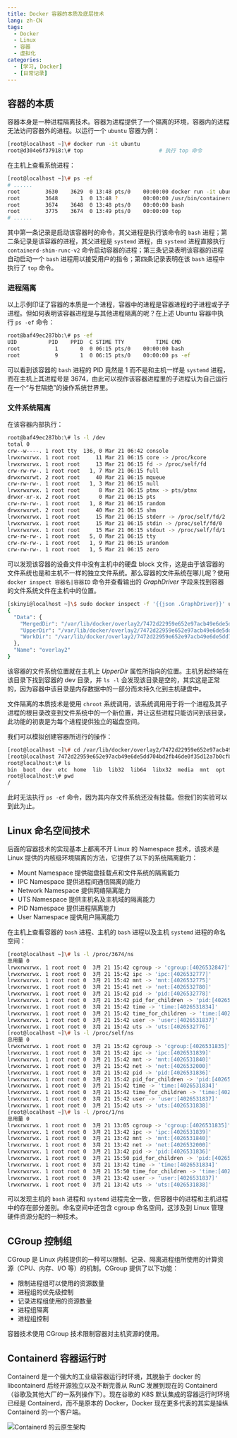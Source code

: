 ```yaml
---
title: Docker 容器的本质及底层技术
lang: zh-CN
tags: 
  - Docker
  - Linux
  - 容器
  - 虚拟化
categories: 
  - [学习, Docker]
  - [日常记录]
---
```


## 容器的本质

容器本身是一种进程隔离技术。容器为进程提供了一个隔离的环境，容器内的进程无法访问容器外的进程。以运行一个 `ubuntu` 容器为例：

```bash
[root@localhost ~]\# docker run -it ubuntu
root@d304e6f37918:\# top                        # 执行 top 命令
```

在主机上查看系统进程：

```bash
[root@localhost ~]\# ps -ef
# ......
root        3630    3629  0 13:48 pts/0    00:00:00 docker run -it ubuntu
root        3648       1  0 13:48 ?        00:00:00 /usr/bin/containerd-shim-runc-v2 -namespace moby -id d304e6f3791808ca34c8f8361da22
root        3674    3648  0 13:48 pts/0    00:00:00 bash
root        3775    3674  0 13:49 pts/0    00:00:00 top
# ......
```

其中第一条记录是启动该容器时的命令，其父进程是执行该命令的 `bash` 进程；第二条记录是该容器的进程，其父进程是 `systemd` 进程，由 `systemd` 进程直接执行 `containerd-shim-runc-v2` 命令启动容器的进程；第三条记录表明该容器的进程自动启动一个 `bash` 进程用以接受用户的指令；第四条记录表明在该 `bash` 进程中执行了 `top` 命令。

### 进程隔离

以上示例印证了容器的本质是一个进程，容器中的进程是容器进程的子进程或子子进程。但如何表明该容器进程是与其他进程隔离的呢？在上述 Ubuntu 容器中执行 `ps -ef` 命令：

```bash
root@baf49ec287bb:\# ps -ef
UID          PID    PPID  C STIME TTY          TIME CMD
root           1       0  0 06:15 pts/0    00:00:00 bash
root           9       1  0 06:15 pts/0    00:00:00 ps -ef
```

可以看到该容器的 `bash` 进程的 PID 竟然是 1 而不是和主机一样是 `systemd` 进程，而在主机上其进程号是 3674，由此可以视作该容器进程里的子进程认为自己运行在一个“与世隔绝”的操作系统世界里。

### 文件系统隔离

在该容器内部执行：

```bash
root@baf49ec287bb:\# ls -l /dev
total 0
crw--w----. 1 root tty  136, 0 Mar 21 06:42 console
lrwxrwxrwx. 1 root root     11 Mar 21 06:15 core -> /proc/kcore
lrwxrwxrwx. 1 root root     13 Mar 21 06:15 fd -> /proc/self/fd
crw-rw-rw-. 1 root root   1, 7 Mar 21 06:15 full
drwxrwxrwt. 2 root root     40 Mar 21 06:15 mqueue
crw-rw-rw-. 1 root root   1, 3 Mar 21 06:15 null
lrwxrwxrwx. 1 root root      8 Mar 21 06:15 ptmx -> pts/ptmx
drwxr-xr-x. 2 root root      0 Mar 21 06:15 pts
crw-rw-rw-. 1 root root   1, 8 Mar 21 06:15 random
drwxrwxrwt. 2 root root     40 Mar 21 06:15 shm
lrwxrwxrwx. 1 root root     15 Mar 21 06:15 stderr -> /proc/self/fd/2
lrwxrwxrwx. 1 root root     15 Mar 21 06:15 stdin -> /proc/self/fd/0
lrwxrwxrwx. 1 root root     15 Mar 21 06:15 stdout -> /proc/self/fd/1
crw-rw-rw-. 1 root root   5, 0 Mar 21 06:15 tty
crw-rw-rw-. 1 root root   1, 9 Mar 21 06:15 urandom
crw-rw-rw-. 1 root root   1, 5 Mar 21 06:15 zero
```

可以发现该容器的设备文件中没有主机中的硬盘 block 文件，这是由于该容器的文件系统也是和主机不一样的独立文件系统。那么容器的文件系统在哪儿呢？使用 `docker inspect 容器名|容器ID` 命令并查看输出的 *GraphDriver* 字段来找到容器的文件系统文件在主机中的位置。

```bash
[skinyi@localhost ~]\$ sudo docker inspect -f '{{json .GraphDriver}}' ubuntu | jq
{
  "Data": {
    "MergedDir": "/var/lib/docker/overlay2/7472d22959e652e97acb49e6de5dd704bd2fb46de0f35d12a7b0cfbba1655cb5/merged",
    "UpperDir": "/var/lib/docker/overlay2/7472d22959e652e97acb49e6de5dd704bd2fb46de0f35d12a7b0cfbba1655cb5/diff",
    "WorkDir": "/var/lib/docker/overlay2/7472d22959e652e97acb49e6de5dd704bd2fb46de0f35d12a7b0cfbba1655cb5/work"
  },
  "Name": "overlay2"
}
```

该容器的文件系统位置就在主机上 *UpperDir* 属性所指向的位置。主机另起终端在该目录下找到容器的 dev 目录，并 `ls -l` 会发现该目录是空的，其实这是正常的，因为容器中该目录是内存数据中的一部分而未持久化到主机硬盘中。

文件隔离的本质技术是使用 `chroot` 系统调用，该系统调用用于将一个进程及其子进程的根目录改变到文件系统中的一个新位置，并让这些进程只能访问到该目录，此功能的初衷是为每个进程提供独立的磁盘空间。

我们可以模拟创建容器所进行的操作：

```bash
[root@localhost ~]\# cd /var/lib/docker/overlay2/7472d22959e652e97acb49e6de5dd704bd2fb46de0f35d12a7b0cfbba1655cb5/
[root@localhost 7472d22959e652e97acb49e6de5dd704bd2fb46de0f35d12a7b0cfbba1655cb5]\# chroot diff
root@localhost:\# ls    
bin  boot  dev  etc  home  lib  lib32  lib64  libx32  media  mnt  opt  proc  root  run  sbin  srv  sys  tmp  usr  var
root@localhost:\# pwd
/
```

此时无法执行 `ps -ef` 命令，因为其内存文件系统还没有挂载。但我们的实验可以到此为止。

## Linux 命名空间技术

后面的容器技术的实现基本上都离不开 Linux 的 Namespace 技术，该技术是 Linux 提供的内核级环境隔离的方法，它提供了以下的系统隔离能力：

* Mount Namespace       提供磁盘挂载点和文件系统的隔离能力
* IPC Namespace         提供进程间通信隔离的能力
* Network Namespace     提供网络隔离能力
* UTS Namespace         提供主机名及主机域的隔离能力
* PID Namespace         提供进程隔离能力
* User Namespace        提供用户隔离能力

在主机上查看容器的 `bash` 进程、主机的 `bash` 进程以及主机 `systemd` 进程的命名空间：

```bash
[root@localhost ~]\# ls -l /proc/3674/ns
总用量 0
lrwxrwxrwx. 1 root root 0  3月 21 15:42 cgroup -> 'cgroup:[4026532847]'
lrwxrwxrwx. 1 root root 0  3月 21 15:42 ipc -> 'ipc:[4026532777]'
lrwxrwxrwx. 1 root root 0  3月 21 15:42 mnt -> 'mnt:[4026532775]'
lrwxrwxrwx. 1 root root 0  3月 21 15:41 net -> 'net:[4026532780]'
lrwxrwxrwx. 1 root root 0  3月 21 15:42 pid -> 'pid:[4026532778]'
lrwxrwxrwx. 1 root root 0  3月 21 15:42 pid_for_children -> 'pid:[4026532778]'
lrwxrwxrwx. 1 root root 0  3月 21 15:42 time -> 'time:[4026531834]'
lrwxrwxrwx. 1 root root 0  3月 21 15:42 time_for_children -> 'time:[4026531834]'
lrwxrwxrwx. 1 root root 0  3月 21 15:42 user -> 'user:[4026531837]'
lrwxrwxrwx. 1 root root 0  3月 21 15:42 uts -> 'uts:[4026532776]'
[root@localhost ~]\# ls -l /proc/self/ns
总用量 0
lrwxrwxrwx. 1 root root 0  3月 21 15:42 cgroup -> 'cgroup:[4026531835]'
lrwxrwxrwx. 1 root root 0  3月 21 15:42 ipc -> 'ipc:[4026531839]'
lrwxrwxrwx. 1 root root 0  3月 21 15:42 mnt -> 'mnt:[4026531840]'
lrwxrwxrwx. 1 root root 0  3月 21 15:42 net -> 'net:[4026532000]'
lrwxrwxrwx. 1 root root 0  3月 21 15:42 pid -> 'pid:[4026531836]'
lrwxrwxrwx. 1 root root 0  3月 21 15:42 pid_for_children -> 'pid:[4026531836]'
lrwxrwxrwx. 1 root root 0  3月 21 15:42 time -> 'time:[4026531834]'
lrwxrwxrwx. 1 root root 0  3月 21 15:42 time_for_children -> 'time:[4026531834]'
lrwxrwxrwx. 1 root root 0  3月 21 15:42 user -> 'user:[4026531837]'
lrwxrwxrwx. 1 root root 0  3月 21 15:42 uts -> 'uts:[4026531838]'
[root@localhost ~]\# ls -l /proc/1/ns
总用量 0
lrwxrwxrwx. 1 root root 0  3月 21 13:05 cgroup -> 'cgroup:[4026531835]'
lrwxrwxrwx. 1 root root 0  3月 21 13:42 ipc -> 'ipc:[4026531839]'
lrwxrwxrwx. 1 root root 0  3月 21 13:42 mnt -> 'mnt:[4026531840]'
lrwxrwxrwx. 1 root root 0  3月 21 13:42 net -> 'net:[4026532000]'
lrwxrwxrwx. 1 root root 0  3月 21 13:42 pid -> 'pid:[4026531836]'
lrwxrwxrwx. 1 root root 0  3月 21 15:50 pid_for_children -> 'pid:[4026531836]'
lrwxrwxrwx. 1 root root 0  3月 21 13:42 time -> 'time:[4026531834]'
lrwxrwxrwx. 1 root root 0  3月 21 15:50 time_for_children -> 'time:[4026531834]'
lrwxrwxrwx. 1 root root 0  3月 21 13:42 user -> 'user:[4026531837]'
lrwxrwxrwx. 1 root root 0  3月 21 13:42 uts -> 'uts:[4026531838]'
```

可以发现主机的 `bash` 进程和 `systemd` 进程完全一致，但容器中的进程和主机进程中的存在部分差别。命名空间中还包含 cgroup 命名空间，这涉及到 Linux 管理硬件资源分配的一种技术。

## CGroup 控制组

CGroup 是 Linux 内核提供的一种可以限制、记录、隔离进程组所使用的计算资源（CPU、内存、I/O 等）的机制。CGroup 提供了以下功能：

* 限制进程组可以使用的资源数量
* 进程组的优先级控制
* 记录进程组使用的资源数量
* 进程组隔离
* 进程组控制

容器技术使用 CGroup 技术限制容器对主机资源的使用。

## Containerd 容器运行时

Containerd 是一个强大的工业级容器运行时环境，其脱胎于 docker 的 libcontainerd 后经开源独立以及不断完善从 RunC 发展到现在的 Containerd（谷歌及其他大厂的一系列操作下）。现在谷歌的 K8S 默认集成的容器运行时环境已经是 Containerd，而不是原本的 Docker，Docker 现在更多代表的其实是操纵 Containerd 的一个客户端。

![Containerd 的云原生架构](images/docker/Containerd-整体架构.bmp)
